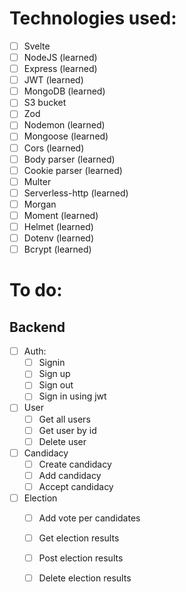 # Technologies used: 
- [ ] Svelte
- [ ] NodeJS (learned)
- [ ] Express (learned)
- [ ] JWT (learned)
- [ ] MongoDB (learned)
- [ ] S3 bucket
- [ ] Zod
- [ ] Nodemon (learned)
- [ ] Mongoose (learned)
- [ ] Cors (learned)
- [ ] Body parser (learned)
- [ ] Cookie parser (learned)
- [ ] Multer
- [ ] Serverless-http (learned)
- [ ] Morgan
- [ ] Moment (learned)
- [ ] Helmet (learned)
- [ ] Dotenv (learned)
- [ ] Bcrypt (learned)

# To do:
## Backend
- [ ] Auth:
    - [ ] Signin
    - [ ] Sign up
    - [ ] Sign out
    - [ ] Sign in using jwt

- [ ] User
    - [ ] Get all users
    - [ ] Get user by id
    - [ ] Delete user

- [ ] Candidacy
    - [ ] Create candidacy
    - [ ] Add candidacy
    - [ ] Accept candidacy

- [ ] Election
    - [ ] Add vote per candidates
    - [ ] Get election results
    - [ ] Post election results
    - [ ] Delete election results
    